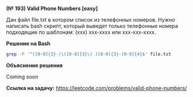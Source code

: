 **(№ 193) Valid Phone Numbers [easy]**

Дан файл file.txt в котором список из телефонных номеров. Нужно написать bash скрипт, который выведет только телефонные номера подходящие по шаблонам: (xxx) xxx-xxxx или xxx-xxx-xxxx.

**Решение на Bash**

```bash
grep -P '^([0-9]{3}-|\([0-9]{3}\) )[0-9]{3}-[0-9]{4}$' file.txt
```

**Объяснение решения**

Coming soon

**Ссылка на задачу:** https://leetcode.com/problems/valid-phone-numbers/